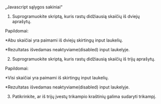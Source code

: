 „Javascript sąlygos sakiniai“

 

1. Suprogramuokite skriptą, kuris rastų didžiausią skaičių iš dviejų aprašytų.

 
Papildomai:

*Abu skaičiai yra paimami iš dviejų skirtingų input laukelių.

 *Rezultatas išvedamas neaktyviame(disabled) input laukelyje.

 

2. Suprogramuokite skriptą, kuris rastų didžiausią skaičių iš trijų aprašytų.

 Papildomai:

 *Visi skaičiai yra paimami iš skirtingų input laukelių.

 *Rezultatas išvedamas neaktyviame(disabled) input laukelyje.

 

3. Patikrinkite, ar iš trijų įvestų trikampio kraštinių galima sudaryti trikampį.